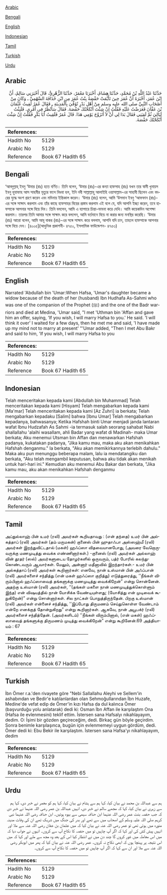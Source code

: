 [Arabic](#arabic)

[Bengali](#bengali)

[English](#english)

[Indonesian](#indonesian)

[Tamil](#tamil)

[Turkish](#turkish)

[Urdu](#urdu)

## Arabic


<div dir="rtl" lang="ar" style={{fontSize:'larger',backgroundColor:'#f8f9fa',padding:20}}>
حَدَّثَنَا عَبْدُ اللَّهِ بْنُ مُحَمَّدٍ، حَدَّثَنَا هِشَامٌ، أَخْبَرَنَا مَعْمَرٌ، حَدَّثَنَا الزُّهْرِيُّ، قَالَ أَخْبَرَنِي سَالِمٌ، أَنَّ ابْنَ عُمَرَ، أَخْبَرَهُ أَنَّ عُمَرَ حِينَ تَأَيَّمَتْ حَفْصَةُ بِنْتُ عُمَرَ مِنِ ابْنِ حُذَافَةَ السَّهْمِيِّ ـ وَكَانَ مِنْ أَصْحَابِ النَّبِيِّ صلى الله عليه وسلم مِنْ أَهْلِ بَدْرٍ تُوُفِّيَ بِالْمَدِينَةِ ـ فَقَالَ عُمَرُ لَقِيتُ عُثْمَانَ بْنَ عَفَّانَ فَعَرَضْتُ عَلَيْهِ فَقُلْتُ إِنْ شِئْتَ أَنْكَحْتُكَ حَفْصَةَ‏.‏ فَقَالَ سَأَنْظُرُ فِي أَمْرِي‏.‏ فَلَبِثْتُ لَيَالِيَ ثُمَّ لَقِيَنِي فَقَالَ بَدَا لِي أَنْ لاَ أَتَزَوَّجَ يَوْمِي هَذَا‏.‏ قَالَ عُمَرُ فَلَقِيتُ أَبَا بَكْرٍ فَقُلْتُ إِنْ شِئْتَ أَنْكَحْتُكَ حَفْصَةَ‏.‏
</div>
<div style={{backgroundColor:'#f8f9fa',padding:20, marginBottom: 10}}><table> <thead> <tr> <th>References:</th> <th></th> </tr> </thead> <tbody><tr><td>Hadith No</td><td>5129</td></tr><tr><td>Arabic No</td><td>5129</td></tr><tr><td>Reference</td><td>Book 67 Hadith 65</td></tr></tbody></table></div>

## Bengali


<div dir="ltr" lang="bn" style={{fontSize:'larger',backgroundColor:'#f8f9fa',padding:20}}>
‘আবদুল্লাহ্ ইবনু ‘উমার (রাঃ) হতে বর্ণিত। তিনি বলেন, ‘উমার (রাঃ)-এর কন্যা হাফসাহ (রাঃ) যখন তার স্বামী খুনায়স ইবনু হুযাফাহ আস সাহমীর মৃত্যুর ফলে বিধবা হল, ইনি নবী সাল্লাল্লাহু আলাইহি ওয়াসাল্লাম-এর সাহাবী ছিলেন এবং বদরের যুদ্ধে অংশ গ্রহণ করেন এবং মদিনায় ইন্তিকাল করেন। ‘উমার (রাঃ) বলেন, আমি ‘উসমান ইবনু ‘আফফান (রাঃ)-এর সঙ্গে সাক্ষাৎ করলাম এবং তাঁর কাছে হাফসাহর বিয়ের প্রস্তাব করলাম এই বলে যে, যদি আপনি ইচ্ছা করেন, তবে হাফসাকে আপনার সঙ্গে বিয়ে দিব। তিনি বললেন, আমি এ ব্যাপারে চিন্তা-ভাবনা করে দেখি। আমি কয়েকদিন অপেক্ষা করলাম। তারপর তিনি আমার সঙ্গে সাক্ষাৎ করে বললেন, আমি বর্তমানে বিয়ে না করার জন্য মনস্থির করেছি। ‘উমার (রাঃ) আরো বলেন, আমি আবূ বাকর (রাঃ)-এর সঙ্গে সাক্ষাৎ করে বললাম, আপনি যদি চান, তাহলে হাফসাকে আপনার সঙ্গে বিয়ে দেব। [৪০০৫](আধুনিক প্রকাশনী- ৪৭৫০, ইসলামিক ফাউন্ডেশন- ৪৭৫৩)
</div>
<div style={{backgroundColor:'#f8f9fa',padding:20, marginBottom: 10}}><table> <thead> <tr> <th>References:</th> <th></th> </tr> </thead> <tbody><tr><td>Hadith No</td><td>5129</td></tr><tr><td>Arabic No</td><td>5129</td></tr><tr><td>Reference</td><td>Book 67 Hadith 65</td></tr></tbody></table></div>

## English


<div dir="ltr" lang="en" style={{fontSize:'larger',backgroundColor:'#f8f9fa',padding:20}}>
Narrated 'Abdullah bin 'Umar:When Hafsa, 'Umar's daughter became a widow because of the death of her (husband) Ibn Hudhafa As-Sahmi who was one of the companion of the Prophet (ﷺ) and the one of the Badr warriors and died at Medina, 'Umar said, "I met 'Uthman bin 'Affan and gave him an offer, saying, 'If you wish, I will marry Hafsa to you.' He said. 'I will think it over' I waited for a few days, then he met me and said, 'I have made up my mind not to marry at present' "'Umar added, "Then I met Abu Bakr and said to him, 'If you wish, I will marry Hafsa to you
</div>
<div style={{backgroundColor:'#f8f9fa',padding:20, marginBottom: 10}}><table> <thead> <tr> <th>References:</th> <th></th> </tr> </thead> <tbody><tr><td>Hadith No</td><td>5129</td></tr><tr><td>Arabic No</td><td>5129</td></tr><tr><td>Reference</td><td>Book 67 Hadith 65</td></tr></tbody></table></div>

## Indonesian


<div dir="ltr" lang="id" style={{fontSize:'larger',backgroundColor:'#f8f9fa',padding:20}}>
Telah menceritakan kepada kami [Abdullah bin Muhammad] Telah menceritakan kepada kami [Hisyam] Telah mengabarkan kepada kami [Ma'mar] Telah menceritakan kepada kami [Az Zuhri] ia berkata; Telah mengabarkan kepadaku [Salim] bahwa [Ibnu Umar] Telah mengabarkan kepadanya, bahwasanya; Ketika Hafshah binti Umar menjadi janda lantaran wafat Ibnu Hudzafah As Sahmi -ia termasuk salah seorang sahabat Nabi shallallahu 'alaihi wasallam, ahli Badar yang wafat di Madinah- maka Umar berkata; Aku menemui Utsman bin Affan dan menawarkan Hafshah padanya, kukatakan padanya, "Jika kamu mau, maka aku akan menikahkan Hafshah denganmu." Ia berkata, "Aku akan memikirkannya terlebih dahulu." Maka aku pun menunggu beberapa malam, lalu ia mendatangiku dan berkata, "Aku telah mengambil keputusan, bahwa aku tidak akan menikah untuk hari-hari ini." Kemudian aku menemui Abu Bakar dan berkata, "Jika kamu mau, aku akan menikahkan Hafshah denganmu
</div>
<div style={{backgroundColor:'#f8f9fa',padding:20, marginBottom: 10}}><table> <thead> <tr> <th>References:</th> <th></th> </tr> </thead> <tbody><tr><td>Hadith No</td><td>5129</td></tr><tr><td>Arabic No</td><td>5129</td></tr><tr><td>Reference</td><td>Book 67 Hadith 65</td></tr></tbody></table></div>

## Tamil


<div dir="ltr" lang="ta" style={{fontSize:'larger',backgroundColor:'#f8f9fa',padding:20}}>
அப்துல்லாஹ் பின் உமர் (ரலி) அவர்கள் கூறியதாவது : (என் தந்தை) உமர் பின் அல்கத்தாப் (ரலி) அவர்கள் (தம் மருமகன்) குனைஸ் பின் ஹுதாஃபா அஸ்ஸஹ்மீ (ரலி) அவர்கள் இறந்துவிட்டதால் (மகள்) ஹஃப்ஸா விதவையானபோது, (அவரை வேறொருவருக்கு மணமுடித்து வைக்க எண்ணினார்கள்.) -குனைஸ் (ரலி) அவர்கள் அல்லாஹ் வின் தூதர் (ஸல்) அவர்களுடைய தோழர்களில் ஒருவரும், பத்ர் போரில் கலந்துகொண்டவரும் ஆவார்கள். மேலும், அன்னார் மதீனாவில் இறந்தார்கள்.- உமர் பின் அல்கத்தாப் (ரலி) அவர்கள் கூறினார்கள்: எனவே, நான் உஸ்மான் பின் அஃப்பான் (ரலி) அவர்களைச் சந்தித்து (என் மகள் ஹஃப்ஸா குறித்து) எடுத்துரைத்து, ‘‘நீங்கள் விரும்பினால் ஹஃப்ஸாவைத் தங்களுக்கு மணமுடித்து வைக்கிறேன்” என்று சொன்னேன். அதற்கு உஸ்மான் (ரலி) அவர்கள், ‘‘(தங்கள் மகளை நான் மணமுடித்துக்கொள்ளும் இந்த) என் விஷயத்தில் நான் யோசிக்க வேண்டியுள்ளது; (யோசித்து என் முடிவைக் கூறுகிறேன்)” என்று சொன்னார்கள். சில நாட்கள் பொறுத்திருந்தேன். பிறகு உஸ்மான் (ரலி) அவர்கள் என்னைச் சந்தித்து, ‘‘இப்போது திருமணம் செய்துகொள்ள வேண்டாம் என்றே எனக்குத் தோன்றுகிறது” என்று கூறினார்கள். ஆகவே, நான் அபூபக்ர் (ரலி) அவர்களைச் சந்தித்தேன். (அவர்களிடம்) ‘‘நீங்கள் விரும்பினால், (என் மகள்) ஹஃப்ஸாவைத் தங்களுக்கு திருமணம் முடித்து வைக்கிறேன்” என்று கூறினேன்.69 அத்தியாயம் : 67
</div>
<div style={{backgroundColor:'#f8f9fa',padding:20, marginBottom: 10}}><table> <thead> <tr> <th>References:</th> <th></th> </tr> </thead> <tbody><tr><td>Hadith No</td><td>5129</td></tr><tr><td>Arabic No</td><td>5129</td></tr><tr><td>Reference</td><td>Book 67 Hadith 65</td></tr></tbody></table></div>

## Turkish


<div dir="ltr" lang="tr" style={{fontSize:'larger',backgroundColor:'#f8f9fa',padding:20}}>
İbn Ömer r.a.'den rivayete göre "Nebi Sallallahu Aleyhi ve Sellem'in ashabından ve Bedir'e katılanlardan olan Sehmoğullarından İbn Huzafe, Medine'de vefat edip de Ömer'in kızı Hafsa da dul kalınca Ömer (başvurduğu yolu anlatarak) dedi ki: Osman İbn Affan ile karşılaştım Ona (Hafsa ile evlenmesini) teklif ettim. İstersen sana Hafsalyı nikahlayayım, dedim. O: İşimi bir gözden geçireceğim, dedi. Birkaç gün böyle geçirdim. Sonra benimle karşılaşınca, bugün için evlenmemeyi uygun gördüm, dedi. Ömer dedi ki: Ebu Bekir ile karşılaştım. İstersen sana Hafsa'yı nikahlayayım, dedim
</div>
<div style={{backgroundColor:'#f8f9fa',padding:20, marginBottom: 10}}><table> <thead> <tr> <th>References:</th> <th></th> </tr> </thead> <tbody><tr><td>Hadith No</td><td>5129</td></tr><tr><td>Arabic No</td><td>5129</td></tr><tr><td>Reference</td><td>Book 67 Hadith 65</td></tr></tbody></table></div>

## Urdu


<div dir="rtl" lang="ur" style={{fontSize:'larger',backgroundColor:'#f8f9fa',padding:20}}>
ہم سے عبداللہ بن محمد نے بیان کیا، کہا ہم سے ہشام نے بیان کیا، کہا ہم کو معمر نے خبر دی، کہا ہم سے زہری نے بیان کیا، کہا کہ مجھے سالم نے خبر دی، انہیں عبداللہ بن عمر رضی اللہ عنہما نے خبر دی کہ جب حفصہ بنت عمر رضی اللہ عنہما ابن حذافہ سہمی سے بیوہ ہوئیں۔ ابن حذافہ رضی اللہ عنہما نبی کریم صلی اللہ علیہ وسلم کے اصحاب میں سے تھے اور بدر کی جنگ میں شریک تھے ان کی وفات مدینہ منورہ میں ہوئی تھی تو عمر رضی اللہ عنہ نے بیان کیا کہ میں عثمان بن عفان رضی اللہ عنہ سے ملا اور انہیں پیش کش کی اور کہا کہ اگر آپ چاہیں تو میں حفصہ کا نکاح آپ سے کروں۔ انہوں نے جواب دیا کہ میں اس معاملہ میں غور کروں گا چند دن میں نے انتظار کیا اس کے بعد وہ مجھ سے ملے اور کہا کہ میں اس نتیجہ پر پہنچا ہوں کہ ابھی نکاح نہ کروں۔ عمر رضی اللہ عنہ نے بیان کیا کہ پھر میں ابوبکر رضی اللہ عنہ سے ملا اور ان سے کہا کہ اگر آپ چاہیں تو میں حفصہ کا نکاح آپ سے کروں۔
</div>
<div style={{backgroundColor:'#f8f9fa',padding:20, marginBottom: 10}}><table> <thead> <tr> <th>References:</th> <th></th> </tr> </thead> <tbody><tr><td>Hadith No</td><td>5129</td></tr><tr><td>Arabic No</td><td>5129</td></tr><tr><td>Reference</td><td>Book 67 Hadith 65</td></tr></tbody></table></div>